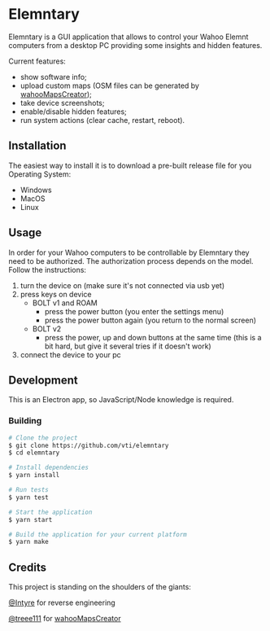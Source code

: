 # Elemntary

Elemntary is a GUI application that allows to control your Wahoo Elemnt computers from a desktop PC providing some
insights and hidden features.

Current features:

- show software info;
- upload custom maps (OSM files can be generated by [wahooMapsCreator](https://github.com/treee111/wahooMapsCreator));
- take device screenshots;
- enable/disable hidden features;
- run system actions (clear cache, restart, reboot).

## Installation

The easiest way to install it is to download a pre-built release file for you Operating System:

- Windows
- MacOS
- Linux

## Usage

In order for your Wahoo computers to be controllable by Elemntary they need to be authorized. The authorization process
depends on the model. Follow the instructions:

1. turn the device on (make sure it's not connected via usb yet)
2. press keys on device
    - BOLT v1 and ROAM
        - press the power button (you enter the settings menu)
        - press the power button again (you return to the normal screen)
    - BOLT v2
        - press the power, up and down buttons at the same time (this is a bit hard, but give it several tries if it
          doesn't work)
3. connect the device to your pc

## Development

This is an Electron app, so JavaScript/Node knowledge is required.

### Building

```bash
# Clone the project
$ git clone https://github.com/vti/elemntary
$ cd elemntary

# Install dependencies
$ yarn install

# Run tests
$ yarn test

# Start the application
$ yarn start

# Build the application for your current platform
$ yarn make
```

## Credits

This project is standing on the shoulders of the giants:

[@Intyre](https://github.com/Intyre) for reverse engineering

[@treee111](https://github.com/treee111) for [wahooMapsCreator](https://github.com/treee111/wahooMapsCreator)
